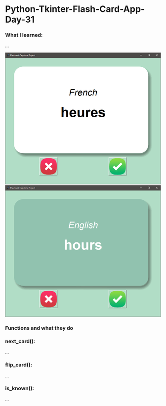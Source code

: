 # Python-Tkinter-Flash-Card-App-Day-31

### What I learned:

...

<!-- ![grab-landing-page](https://github.com/skaftisveins/Python-Tkinter-Password-Manager-Day-29/blob/master/demo.gif) -->

![ScreenShot](https://github.com/skaftisveins/Python-Tkinter-Flashcard-Capstone-Project-Day-31/blob/master/screenshots/french_card.png)
![ScreenShot](https://github.com/skaftisveins/Python-Tkinter-Flashcard-Capstone-Project-Day-31/blob/master/screenshots/english_card.png)

### Functions and what they do

### next_card():

...

### flip_card():

...

### is_known():

...
